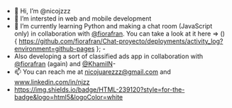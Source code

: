 - 👋 Hi, I’m @nicojzzz
- 👀 I’m intersted in web and mobile development
- 🌱 I’m currently learning Python and making a chat room (JavaScript only) in collaboration with [@fiorafran](https://www.github.com/fiorafran). You can take a look at it here => () { https://github.com/fiorafran/Chat-proyecto/deployments/activity_log?environment=github-pages }; - 
- Also developing a sort of classified ads app in collaboration with [@fiorafran](https://www.github.com/fiorafran) (again) and [@KhamilN](https://github.com/KhamilN)- 
- 📫 You can reach me at nicojuarezzz@gmail.com and www.linkedin.com/in/njzz
- <img><a>https://img.shields.io/badge/HTML-239120?style=for-the-badge&logo=html5&logoColor=white</a></img>
<!---
nicojzzz/nicojzzz is a ✨ special ✨ repository because its `README.md` (this file) appears on your GitHub profile.
You can click the Preview link to take a look at your changes.
--->
